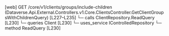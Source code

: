 [web] GET /core/v1/clients/groups/include-children  (Dataverse.Api.External.Controllers.v1.Core.ClientsController.GetClientGroupsWithChildrenQuery)  [L227–L235]
  └─ calls ClientRepository.ReadQuery [L230]
  └─ queries Client [L230]
  └─ uses_service IControlledRepository<Client>
    └─ method ReadQuery [L230]

